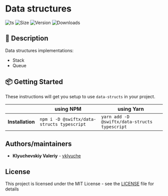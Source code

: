 # Data structures
![ts](https://badgen.net/badge/-/TypeScript?icon=typescript&label&labelColor=blue&color=555555)
![Size](https://img.shields.io/bundlephobia/minzip/@swiftx/data-structs)
![Version](https://img.shields.io/npm/v/@swiftx/data-structs)
![Downloads](https://img.shields.io/npm/dt/@swiftx/data-structs)

## 📃 Description

Data structures implementations:

- Stack
- Queue

## 📦 Getting Started

These instructions will get you setup to use `data-structs` in your project.

|                  | using NPM                                  | using Yarn                                    |
|-----------------:|--------------------------------------------|-----------------------------------------------|
| **Installation** | `npm i -D @swiftx/data-structs typescript` | `yarn add -D @swiftx/data-structs typescript` |

## Authors/maintainers

- **Klyuchevskiy Valeriy** - [vklyuche](https://github.com/vklyuche)

## License

This project is licensed under the MIT License - see the [LICENSE](LICENSE) file for details
